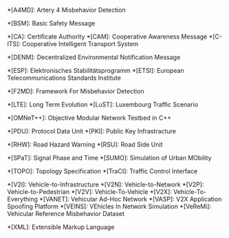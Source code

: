 <!-- See https://squidfunk.github.io/mkdocs-material/reference/tooltips/#adding-a-glossary for more information -->
<!-- The keys seem to be case-sensitiv -->

*[A4MD]: Artery 4 Misbehavior Detection

*[BSM]: Basic Safety Message

*[CA]: Certificate Authority
*[CAM]: Cooperative Awareness Message
*[C-ITS]: Cooperative Intelligent Transport System

*[DENM]: Decentralized Environmental Notification Message

*[ESP]: Elektronisches Stabilitätsprogramm
*[ETSI]: European Telecommunications Standards Institute

*[F2MD]: Framework For Misbehavior Detection

*[LTE]: Long Term Evolution
*[LuST]: Luxembourg Traffic Scenario

*[OMNeT++]: Objective Modular Network Testbed in C++

*[PDU]: Protocol Data Unit
*[PKI]: Public Key Infrastracture

*[RHW]: Road Hazard Warning
*[RSU]: Road Side Unit

*[SPaT]: Signal Phase and Time
*[SUMO]: Simulation of Urban MObility

*[TOPO]: Topology Specification
*[TraCI]: Traffic Control Interface

*[V2I]: Vehicle-to-Infrastructure
*[V2N]: Vehicle-to-Network
*[V2P]: Vehicle-to-Pedestrian
*[V2V]: Vehicle-To-Vehicle
*[V2X]: Vehicle-To-Everything
*[VANET]: Vehicular Ad-Hoc Network
*[VASP]: V2X Application Spoofing Platform
*[VEINS]: VEhicles In Network Simulation
*[VeReMi]: Vehicular Reference Misbehavior Dataset

*[XML]: Extensible Markup Language